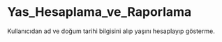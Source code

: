 # Yas_Hesaplama_ve_Raporlama
Kullanıcıdan ad ve doğum tarihi bilgisini alıp yaşını hesaplayıp gösterme.
